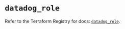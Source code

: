 # `datadog_role`

Refer to the Terraform Registry for docs: [`datadog_role`](https://registry.terraform.io/providers/datadog/datadog/3.58.0/docs/resources/role).

